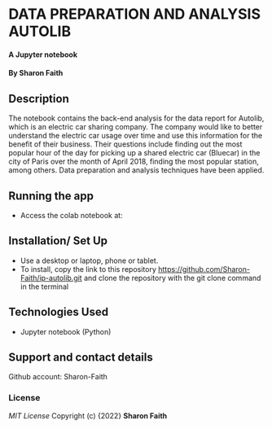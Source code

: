 #  DATA PREPARATION AND ANALYSIS AUTOLIB
#### A Jupyter notebook
#### By **Sharon Faith**
## Description
The notebook contains the back-end analysis for the data report for Autolib, which is an electric car sharing company. The company would like to better understand the electric car usage over time and use this information for the benefit of their business. Their questions include finding out the most popular hour of the day for picking up a shared electric car (Bluecar) in the city of Paris over the month of April 2018, finding the most popular station, among others. Data preparation and analysis techniques have been applied.


## Running the app
*  Access the colab notebook at: 

## Installation/ Set Up
* Use a desktop or laptop, phone or tablet.
* To install, copy the link to this repository https://github.com/Sharon-Faith/ip-autolib.git and clone the repository with the git clone command in the terminal


## Technologies Used
* Jupyter notebook (Python)


## Support and contact details
Github account: Sharon-Faith

### License
*MIT License*
Copyright (c) {2022} **Sharon Faith**
